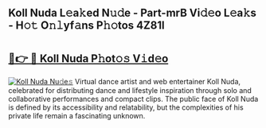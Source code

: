 ## Koll Nuda L𝚎a𝚔ed N𝚞𝚍e - Part-mrB Vi𝚍𝚎o L𝚎a𝚔s - H𝚘𝚝 O𝚗𝚕yf𝚊ns P𝚑𝚘tos 4Z81l

# <h2><a href="http://kfbzjq.oniu.top/?m=Koll+Nuda">🔗👉 🔴 Koll Nuda P𝚑ot𝚘𝚜 V𝚒d𝚎o</a></h2>

[![Koll Nuda Nu𝚍e𝚜](https://i.imgur.com/0qMVB7G.gif)](http://kfbzjq.oniu.top/?m=Koll+Nuda)
Virtual dance artist and web entertainer Koll Nuda, celebrated for distributing dance and lifestyle inspiration through solo and collaborative performances and compact clips. The public face of Koll Nuda is defined by its accessibility and relatability, but the complexities of his private life remain a fascinating unknown.  
